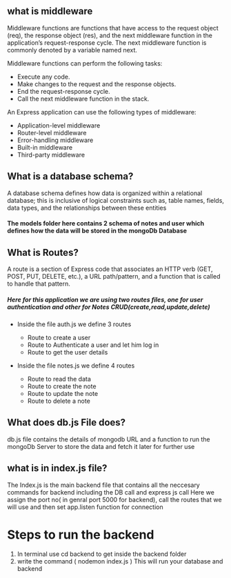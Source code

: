 ## what is middleware #

Middleware functions are functions that have access to the request object (req), the response object (res), and the next middleware function in the application’s request-response cycle. The next middleware function is commonly denoted by a variable named next.

Middleware functions can perform the following tasks:
- Execute any code.
- Make changes to the request and the response objects.
- End the request-response cycle.
- Call the next middleware function in the stack.


An Express application can use the following types of middleware:
- Application-level middleware
- Router-level middleware
- Error-handling middleware
- Built-in middleware
- Third-party middleware

## What is a database schema?
A database schema defines how data is organized within a relational database; this is inclusive of logical constraints such as, table names, fields, data types, and the relationships between these entities

#### The models folder here contains 2 schema of notes and user which defines how the data will be stored in the mongoDb Database


## What is Routes?
A route is a section of Express code that associates an HTTP verb (GET, POST, PUT, DELETE, etc.), a URL path/pattern, and a function that is called to handle that pattern.
##### Here for this application we are using two routes files, one for user authentication and other for Notes CRUD(create,read,update,delete)

* Inside the file auth.js we define 3 routes
    - Route to create a user
    - Route to Authenticate a user and let him log in
    - Route to get the user details

* Inside the file notes.js we define 4 routes
    - Route to read the data 
    - Route to create the note
    - Route to update the note
    - Route to delete a note


## What does db.js File does?
db.js file contains the details of mongodb URL and a function to run the mongoDb Server to store the data and fetch it later for further use

## what is in index.js file?
The Index.js is the main backend file that contains all the neccesary commands for backend including the DB call and express js call
Here we assign the port no( in genral port 5000 for backend), call the routes that we will use and then set app.listen function for connection


# Steps to run the backend
1. In terminal use cd backend to get inside the backend folder
2. write the command (  nodemon index.js  )
This will run your database and backend
